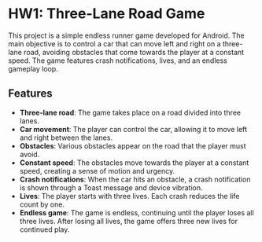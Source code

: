 # HW1: Three-Lane Road Game

This project is a simple endless runner game developed for Android. The main objective is to control a car that can move left and right on a three-lane road, avoiding obstacles that come towards the player at a constant speed. The game features crash notifications, lives, and an endless gameplay loop.

## Features

- **Three-lane road**: The game takes place on a road divided into three lanes.
- **Car movement**: The player can control the car, allowing it to move left and right between the lanes.
- **Obstacles**: Various obstacles appear on the road that the player must avoid.
- **Constant speed**: The obstacles move towards the player at a constant speed, creating a sense of motion and urgency.
- **Crash notifications**: When the car hits an obstacle, a crash notification is shown through a Toast message and device vibration.
- **Lives**: The player starts with three lives. Each crash reduces the life count by one.
- **Endless game**: The game is endless, continuing until the player loses all three lives. After losing all lives, the game offers three new lives for continued play.

